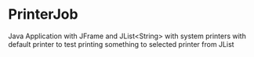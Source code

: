 # PrinterJob
Java Application with JFrame and JList&lt;String> with system printers with default printer to test printing something to selected printer from JList
